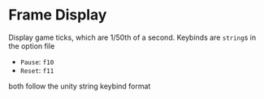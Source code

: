 # Frame Display
Display game ticks, which are 1/50th of a second. Keybinds are `string`s in the option file

* `Pause`: `f10`
* `Reset`: `f11`

both follow the unity string keybind format